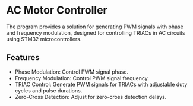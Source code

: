 # AC Motor Controller
The program provides a solution for generating PWM signals with phase and frequency modulation, designed for controlling TRIACs in AC circuits using STM32 microcontrollers.

## Features
- Phase Modulation: Control PWM signal phase.
- Frequency Modulation: Control PWM signal frequency.
- TRIAC Control: Generate PWM signals for TRIACs with adjustable duty cycles and pulse durations.
- Zero-Cross Detection: Adjust for zero-cross detection delays.
